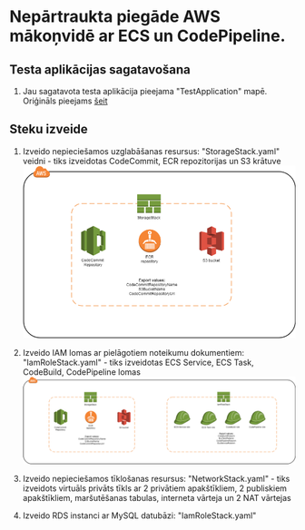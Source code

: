 # Nepārtraukta piegāde AWS mākoņvidē ar ECS un CodePipeline.

## Testa aplikācijas sagatavošana

1. Jau sagatavota testa aplikācija pieejama "TestApplication" mapē. Oriģināls pieejams [šeit](https://github.com/spring-projects/spring-petclinic) 

## Steku izveide

1. Izveido nepieciešamos uzglabāšanas resursus: "StorageStack.yaml" veidni - tiks izveidotas CodeCommit, ECR repozitorijas un S3 krātuve
![Arhitektūra](https://github.com/janisliepins/CloudAutomation/blob/master/aws/ecs/CloudFormationArchitecture/storage_stack.png)


2. Izveido IAM lomas ar pielāgotiem noteikumu dokumentiem: "IamRoleStack.yaml" - tiks izveidotas ECS Service, ECS Task, CodeBuild, CodePipeline lomas
![Arhitektūra](https://github.com/janisliepins/CloudAutomation/blob/master/aws/ecs/CloudFormationArchitecture/iamrole_stack.png)


3. Izveido nepieciešamos tīklošanas resursus: "NetworkStack.yaml" - tiks izveidots virtuāls privāts tīkls ar 2 privātiem apakštīkliem, 2 publiskiem apakštīkliem, maršutēšanas tabulas, interneta vārteja un 2 NAT vārtejas


4. Izveido RDS instanci ar MySQL datubāzi: "IamRoleStack.yaml" 








